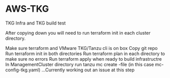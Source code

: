 # AWS-TKG
TKG Infra and TKG build test


After copying down you will need to run terraform init in each cluster directory.

Make sure terraform and VMware TKG/Tanzu cli is on box
Copy git repo
Run terraform init in both directories
Run terraform plan in each directory to make sure no errors
Run terraform apply when ready to build infrastructre
In ManagementCluster directory run tanzu mc create -file <path to file> (in this case mc-config-tkg.yaml)
...Currently working out an issue at this step
